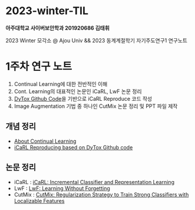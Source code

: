 # 2023-winter-TIL

**아주대학교 사이버보안학과 201920686 김태휘**

2023 Winter 모각소 @ Ajou Univ && 2023 동계계절학기 자기주도연구1 연구노트

# 1주차 연구 노트

1. Continual Learning에 대한 전반적인 이해 
2. Cont. Learning의 대표적인 논문인 iCaRL, LwF 논문 정리 
3. [DyTox Github Code](https://github.com/arthurdouillard/dytox)을 기반으로 iCaRL Reproduce 코드 작성
4. Image Augmentation 기법 중 하나인 CutMix 논문 정리 및 PPT 파일 제작

## 개념 정리
* [About Continual Learning](https://github.com/h-wi/2023-winter-TIL/tree/main/week1/About_CL.pdf)
* [iCaRL Reproducing based on DyTox Github code](https://github.com/h-wi/2023-winter-TIL/tree/main/week1/iCaRL-Reprod_0.52)

## 논문 정리
* iCaRL : [iCaRL: Incremental Classifier and Representation Learning](https://github.com/h-wi/2023-winter-TIL/tree/main/week1/iCaRL_정리.pdf)
* LwF : [LwF: Learning Without Forgetting](https://github.com/h-wi/2023-winter-TIL/tree/main/week1/LwF_정리.pdf)
* CutMix : [CutMix: Regularization Strategy to Train Strong Classifiers with Localizable Features](https://github.com/h-wi/2023-winter-TIL/tree/main/week1/CutMix_정리.pdf)

